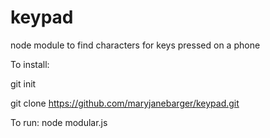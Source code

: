 # keypad
node module to find characters for keys pressed on a phone

To install:

git init

git clone https://github.com/maryjanebarger/keypad.git


To run: 
node modular.js

